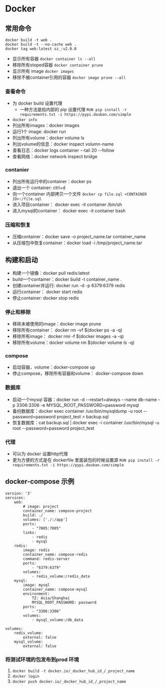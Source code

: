 # Docker

## 常用命令

 ```
docker build -t web .
docker build -t --no-cache web .
docker tag web:latest sz_:v2.0.0
```

- 显示所有容器 `docker container ls --all`
- 移除所有stoped容器  `docker container prune`
- 显示所有 image `docker images`
- 移除不被container引用的容器 `docker image prune --all`

### 查看命令

- 为 docker build 设置代理 
    - 一种方法是给内部的 pip 设置代理 `RUN pip install -r requirements.txt -i https://pypi.douban.com/simple`
- `docker info`
- 列出所有images：docker images
- 运行1个 image: docker run
- 列出所有volume：docker volume ls
- 列出volume的信息：docker inspect volumn-name
- 查看日志：docker logs container --tail	20 --follow
- 查看网络：docker network inspect bridge

### contanier

- 列出所有运行中的container：docker ps 
- 退出一个 container: ctrl+d
- 向一个container 内部拷贝一个文件 `docker cp file.sql <CONTAINER ID>:/file.sql`
- 进入项目container： docker exec -it container /bin/sh
- 进入mysql的container： docker exec -it container bash

### 压缩和恢复

- 压缩container：docker save -o project_name.tar container_name
- 从压缩包中恢复container：docker load -i /tmp/project_name.tar

## 构建和启动

- 构建一个镜像：docker pull redis:latest
- build一个container：docker build -t container_name .
- 创建container并运行: docker run -d -p 6379:6379 redis
- 运行container： docker start redis
- 停止container: docker stop redis

### 停止和移除

- 移除未被使用的image：docker image prune
- 移除所有container： docker rm -vf $(docker ps -a -q)
- 移除所有image： docker rmi -f $(docker images -a -q)
- 移除所有volume：docker volume rm $(docker volume ls -q)

### compose

- 启动容器，volume：docker-compose up
- 停止compose，移除所有容器和volume： docker-compose down

### 数据库

- 启动一个mysql 容器：docker run -d --restart=always --name db-name -p 3306:3306 -e MYSQL_ROOT_PASSWORD=password mysql
- 备份数据库：docker exec container /usr/bin/mysqldump -u root --password=password project_test > backup.sql
- 恢复数据库：cat backup.sql | docker exec -i container /usr/bin/mysql -u root --password=password project_test

### 代理

- 可以为 docker 设置http代理
- 更为方便的方式是在 dockerfile 里面装包的时候设置源 `RUN pip install -r requirements.txt -i https://pypi.douban.com/simple`

## docker-compose 示例

```
version: '3'
services:
    web:
        # image: project
        container_name: compose-project
        build: ./
        volumes: ['./:/app']
        ports:
            - "7005:7005"
        links:
            - redis
            - mysql
    redis:
        image: redis
        container_name: compose-redis
        command: redis-server 
        ports:
            - "6379:6379"
        volumes:
            - redis_volume:/redis_data
    mysql:
        image: mysql
        container_name: compose-mysql
        environment:
            TZ: Asia/Shanghai
            MYSQL_ROOT_PASSWORD: password
        ports:
            - "3306:3306"
        volumes:
            - mysql_volume:/db_data

volumes:
    redis_volume:
        external: false
    mysql_volume:
        external: false
```

### 将测试环境的包发布到prod 环境

1. `docker build -t docker.io/_docker_hub_id_/_project_name`
2. `docker login` 
3. `docker push docker.io/_docker_hub_id_/_project_name`
